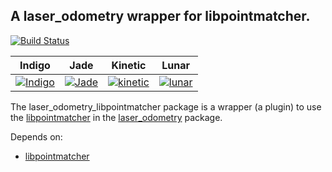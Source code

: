 A laser_odometry wrapper for libpointmatcher.
---

[![Build Status](https://travis-ci.org/artivis/laser_odometry_libpointmatcher.svg?branch=master)](https://travis-ci.org/artivis/laser_odometry_libpointmatcher)

| Indigo            | Jade              | Kinetic            | Lunar              |
|-------------------|-------------------|--------------------|--------------------|
| [![Indigo][1]][5] | [![Jade][2]][5]   | [![kinetic][3]][5] | [![lunar][4]][5]   |

[1]: https://travis-matrix-badges.herokuapp.com/repos/artivis/laser_odometry_libpointmatcher/branches/master/1
[2]: https://travis-matrix-badges.herokuapp.com/repos/artivis/laser_odometry_libpointmatcher/branches/master/3
[3]: https://travis-matrix-badges.herokuapp.com/repos/artivis/laser_odometry_libpointmatcher/branches/master/5
[4]: https://travis-matrix-badges.herokuapp.com/repos/artivis/laser_odometry_libpointmatcher/branches/master/7
[5]: https://travis-ci.org/artivis/laser_odometry_libpointmatcher

The laser_odometry_libpointmatcher package is a wrapper (a plugin) to use the [libpointmatcher](https://github.com/ethz-asl/libpointmatcher) in the [laser_odometry](https://github.com/artivis/laser_odometry) package.

Depends on:

 -  [libpointmatcher](https://github.com/ethz-asl/libpointmatcher)
